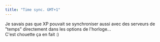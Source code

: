 ```yaml
---
title: "Time sync. GMT+1"
---
```


Je savais pas que XP pouvait se synchroniser aussi avec des serveurs de
"temps" directement dans les options de l'horloge...  
C'est chouette ça en fait :)

